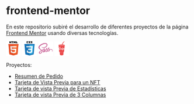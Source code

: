 # frontend-mentor
En este repositorio subiré el desarrollo de diferentes proyectos de la página [Frontend Mentor](https://www.frontendmentor.io/home) usando diversas tecnologías.

[<img src="https://raw.githubusercontent.com/devicons/devicon/master/icons/html5/html5-original-wordmark.svg" alt="html5" width="40" height="40"/>](#)
[<img src="https://raw.githubusercontent.com/devicons/devicon/master/icons/css3/css3-original-wordmark.svg" alt="css3" width="40" height="40"/>](#)
[<img src="https://raw.githubusercontent.com/devicons/devicon/master/icons/sass/sass-original.svg" alt="sass" width="40" height="40"/>](#)
[<img src="https://raw.githubusercontent.com/devicons/devicon/master/icons/gulp/gulp-plain.svg" alt="gulp" width="40" height="40"/>](#)

Proyectos:

* [Resumen de Pedido](https://sdann26.github.io/frontend-mentor/order-summary-component-main/)
* [Tarjeta de Vista Previa para un NFT](https://sdann26.github.io/frontend-mentor/nft-preview-card-component-main/)
* [Tarjeta de vista Previa de Estadísticas](https://sdann26.github.io/frontend-mentor/stats-preview-card-component-main/)
* [Tarjeta de vista Previa de 3 Columnas](https://sdann26.github.io/frontend-mentor/3-column-preview-card-component-main/)